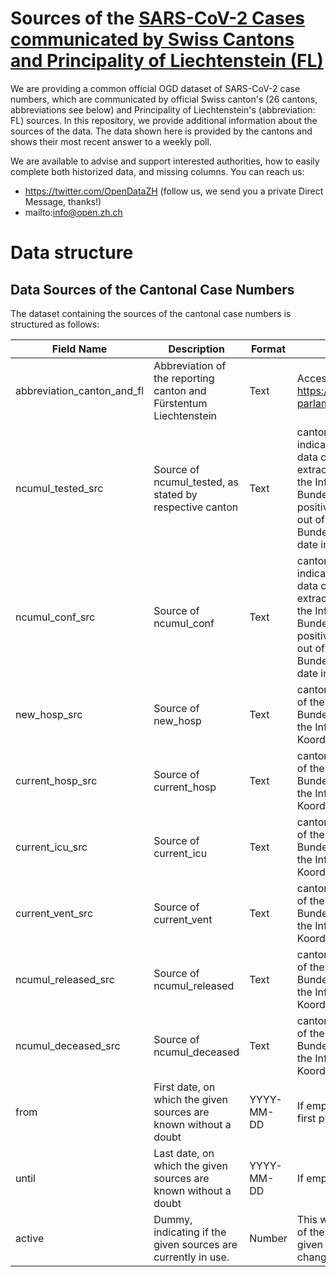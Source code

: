 # Sources of the [SARS-CoV-2 Cases communicated by Swiss Cantons and Principality of Liechtenstein (FL)](https://github.com/openZH/covid_19)
We are providing a common official OGD dataset of SARS-CoV-2 case numbers, which are communicated by official Swiss canton's (26 cantons, abbreviations see below) and Principality of Liechtenstein's (abbreviation: FL) sources. In this repository, we provide additional information about the sources of the data. The data shown here is provided by the cantons and shows their most recent answer to a weekly poll.

We are available to advise and support interested authorities, how to easily complete both historized data, and missing columns. You can reach us:
- https://twitter.com/OpenDataZH (follow us, we send you a private Direct Message, thanks!)
- mailto:info@open.zh.ch

# Data structure

## Data Sources of the Cantonal Case Numbers
The dataset containing the sources of the cantonal case numbers is structured as follows:

| Field Name                 | Description                                                       | Format     | Note                                                                                                                                                                                                                                                                                                                                                                                                                                                                                                                                                  |
|----------------------------|-------------------------------------------------------------------|------------|-------------------------------------------------------------------------------------------------------------------------------------------------------------------------------------------------------------------------------------------------------------------------------------------------------------------------------------------------------------------------------------------------------------------------------------------------------------------------------------------------------------------------------------------------------|
| abbreviation_canton_and_fl | Abbreviation of the reporting canton and Fürstentum Liechtenstein | Text       | Accessible via https://www.parlament.ch/de/%C3%BCber-das-parlament/parlamentsw%C3%B6rterbuch/abkuerzungen                                                                                                                                                                                                                                                                                                                                                                                                                                             |
| ncumul_tested_src          | Source of ncumul_tested, as stated by respective canton           | Text       | canton_result: data collected by the canton, the date indicates the positive result of the test; canton_sampling: data collected by canton, the date indicates the extraction of the sample; ism_result: data collected out of the Information System Meldungen (ISM) of the Bundesamt für Gesundheit (BAG), the date indicates the positive result of the test; ism_sampling: data collected out of the Information System Meldungen (ISM) of the Bundesamt für Gesundheit (BAG), the date indicates the date indicates the extraction of the sample |
| ncumul_conf_src            | Source of ncumul_conf                                             | Text       | canton_result: data collected by the canton, the date indicates the positive result of the test; canton_sampling: data collected by canton, the date indicates the extraction of the sample; ism_result: data collected out of the Information System Meldungen (ISM) of the Bundesamt für Gesundheit (BAG), the date indicates the positive result of the test; ism_sampling: data collected out of the Information System Meldungen (ISM) of the Bundesamt für Gesundheit (BAG), the date indicates the date indicates the extraction of the sample |
| new_hosp_src               | Source of new_hosp                                                | Text       | canton: data collected by the canton; ism: data read out of the Information System Meldungen (ISM) of the Bundesamt für Gesundheit (BAG); ies: data read out of the Informationserfassungssysten (IES) of the Koordinierte Sanitätsdienste (KSD)                                                                                                                                                                                                                                                                                                      |
| current_hosp_src           | Source of current_hosp                                            | Text       | canton: data collected by the canton; ism: data read out of the Information System Meldungen (ISM) of the Bundesamt für Gesundheit (BAG); ies: data read out of the Informationserfassungssysten (IES) of the Koordinierte Sanitätsdienste (KSD)                                                                                                                                                                                                                                                                                                      |
| current_icu_src            | Source of current_icu                                             | Text       | canton: data collected by the canton; ism: data read out of the Information System Meldungen (ISM) of the Bundesamt für Gesundheit (BAG); ies: data read out of the Informationserfassungssysten (IES) of the Koordinierte Sanitätsdienste (KSD)                                                                                                                                                                                                                                                                                                      |
| current_vent_src           | Source of current_vent                                            | Text       | canton: data collected by the canton; ism: data read out of the Information System Meldungen (ISM) of the Bundesamt für Gesundheit (BAG); ies: data read out of the Informationserfassungssysten (IES) of the Koordinierte Sanitätsdienste (KSD)                                                                                                                                                                                                                                                                                                      |
| ncumul_released_src        | Source of ncumul_released                                         | Text       | canton: data collected by the canton; ism: data read out of the Information System Meldungen (ISM) of the Bundesamt für Gesundheit (BAG); ies: data read out of the Informationserfassungssysten (IES) of the Koordinierte Sanitätsdienste (KSD)                                                                                                                                                                                                                                                                                                      |
| ncumul_deceased_src        | Source of ncumul_deceased                                         | Text       | canton: data collected by the canton; ism: data read out of the Information System Meldungen (ISM) of the Bundesamt für Gesundheit (BAG); ies: data read out of the Informationserfassungssysten (IES) of the Koordinierte Sanitätsdienste (KSD)                                                                                                                                                                                                                                                                                                      |
| from                       | First date, on which the given sources are known without a doubt  | YYYY-MM-DD | If empty, the given sources have been known since the first publication of the respective variable                                                                                                                                                                                                                                                                                                                                                                                                                                                    |
| until                      | Last date, on which the given sources are known without a doubt   | YYYY-MM-DD | If empty, the given sources are known to this date                                                                                                                                                                                                                                                                                                                                                                                                                                                                                                    |
| active                     | Dummy, indicating if the given sources are currently in use.      | Number     | This will be updated once a week according to feedback of the cantons to a questionaire. Therefore the sources given can be indicated as being active, despite having changed already.                                                                                                                                                                                                                                                                                                                                                                |
